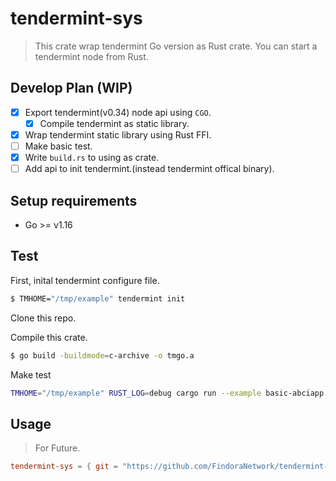 # tendermint-sys

> This crate wrap tendermint Go version as Rust crate. You can start a tendermint node from Rust.

## Develop Plan (WIP)

- [X] Export tendermint(v0.34) node api using `CGO`.
  - [X] Compile tendermint as static library.
- [X] Wrap tendermint static library using Rust FFI.
- [ ] Make basic test.
- [X] Write `build.rs` to using as crate.
- [ ] Add api to init tendermint.(instead tendermint offical binary).

## Setup requirements

- Go >= v1.16

## Test

First, inital tendermint configure file.

``` bash
$ TMHOME="/tmp/example" tendermint init
```

Clone this repo.

Compile this crate.

``` bash
$ go build -buildmode=c-archive -o tmgo.a
```

Make test
``` bash
TMHOME="/tmp/example" RUST_LOG=debug cargo run --example basic-abciapp
```

## Usage

> For Future.

``` toml
tendermint-sys = { git = "https://github.com/FindoraNetwork/tendermint-sys.git" }
```


